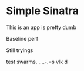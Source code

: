 # Simple Sinatra


This is an app is pretty dumb

Baseline perf

Still tryings

test swarms,
....-.=s
vlk
d
